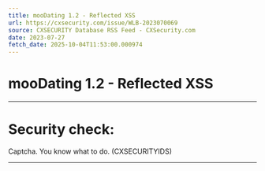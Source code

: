 ```yaml
---
title: mooDating 1.2 - Reflected XSS
url: https://cxsecurity.com/issue/WLB-2023070069
source: CXSECURITY Database RSS Feed - CXSecurity.com
date: 2023-07-27
fetch_date: 2025-10-04T11:53:00.000974
---
```


# mooDating 1.2 - Reflected XSS

---

# Security check:

Captcha. You know what to do. (CXSECURITYIDS)

---